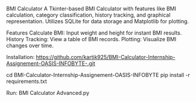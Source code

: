 BMI Calculator
A Tkinter-based BMI Calculator with features like BMI calculation, category classification, history tracking, and graphical representation. Utilizes SQLite for data storage and Matplotlib for plotting.

Features
Calculate BMI: Input weight and height for instant BMI results.
History Tracking: View a table of BMI records.
Plotting: Visualize BMI changes over time.

Installation:
https://github.com/kartik925/BMI-Calculator-Internship-Assignement-OASIS-INFOBYTE-.git

cd BMI-Calculator-Internship-Assignement-OASIS-INFOBYTE
pip install -r requirements.txt

Run:
BMI Calculator Advanced.py

